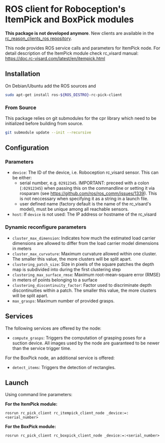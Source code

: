 ROS client for Roboception's ItemPick and BoxPick modules
=========================================================

**This package is not developed anymore**. New clients are available in the
[rc_reason_clients_ros repository](https://github.com/roboception/rc_reason_clients_ros/tree/master/rc_reason_clients#rc_itempick_client).

This node provides ROS service calls and parameters for ItemPick node.
For detail description of the ItemPick module check rc_visard manual: https://doc.rc-visard.com/latest/en/itempick.html

Installation
------------

On Debian/Ubuntu add the ROS sources and

```bash
sudo apt-get install ros-${ROS_DISTRO}-rc-pick-client
```

### From Source

This package relies on git submodules for the cpr library which need to be initialized before building from source.

~~~bash
git submodule update --init --recursive
~~~

Configuration
-------------

### Parameters

* `device`: The ID of the device, i.e. Roboception rc_visard sensor. This can be either:
  * serial number, e.g. `02912345`.
    IMPORTANT: preceed with a colon (`:02912345`) when passing this on the commandline or
    setting it via rosparam (see https://github.com/ros/ros_comm/issues/1339).
    This is not neccessary when specifying it as a string in a launch file.
  * user defined name (factory default is the name of the rc_visard's model), must be unique among all
    reachable sensors.
* `host`: If `device` is not used: The IP address or hostname of the rc_visard

### Dynamic reconfigure parameters

* `cluster_max_dimension`: Indicates how much the estimated load carrier dimensions are allowed to differ from the load carrier model dimensions in meters
* `cluster_max_curvature`: Maximum curvature allowed within one cluster. The smaller this value, the more clusters will be split apart.
* `clustering_patch_size`: Size in pixels of the square patches the depth map is subdivided into during the first clustering step
* `clustering_max_surface_rmse`: Maximum root-mean-square error (RMSE) in meters of points belonging to a surface
* `clustering_discontinuity_factor`: Factor used to discriminate depth discontinuities within a patch. The smaller this value, the more clusters will be split apart.
* `max_grasps`: Maximum number of provided grasps.

Services
--------

The following services are offered by the node:

* `compute_grasps`: Triggers the computation of grasping poses for a suction device. All images used by the node are guaranteed to be newer than the service trigger time.

For the BoxPick node, an additional service is offered:

* `detect_items`: Triggers the detection of rectangles.


Launch
------

Using command line parameters:

**For the ItemPick module:**

~~~
rosrun rc_pick_client rc_itempick_client_node _device:=:<serial_number>
~~~

**For the BoxPick module:**

~~~
rosrun rc_pick_client rc_boxpick_client_node _device:=:<serial_number>
~~~
